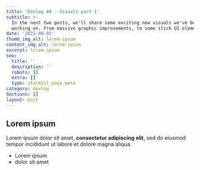 ```yaml
---
title: 'Devlog #4 - Visuals part I'
subtitle: >-
  In the next two posts, we'll share some exciting new visuals we've been
  working on. From massive graphic improvements, to some slick UI element
date: '2021-09-03'
thumb_img_alt: lorem-ipsum
content_img_alt: lorem-ipsum
excerpt: lorem-ipsum
seo:
  title: ''
  description: ''
  robots: []
  extra: []
  type: stackbit_page_meta
category: devlog
Sections: []
layout: post
---
```

## Lorem ipsum

Lorem ipsum dolor sit amet, **consectetur adipiscing elit**, sed do eiusmod tempor incididunt ut labore et dolore magna aliqua.

- Lorem ipsum
- dolor sit amet
